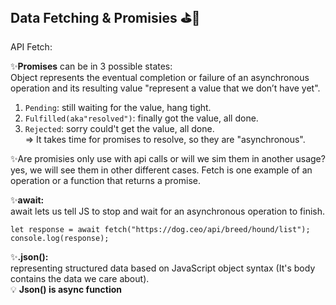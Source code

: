 ## Data Fetching & Promisies :golf::traffic_light:
API Fetch:

:sparkles:**Promises** can be in 3 possible states:
<br/>Object represents the eventual completion or failure of an asynchronous operation and its resulting value "represent a value that we don’t have yet".
  1. `Pending`: still waiting for the value, hang tight.
  2. `Fulfilled(aka"resolved")`: finally got the value, all done.
  3. `Rejected`: sorry could't get the value, all done.<br/>
=> It takes time for promises to resolve, so they are "asynchronous".

:sparkles:Are promisies only use with api calls or will we sim them in another usage?<br/> yes, we will see them in other different cases. Fetch is one example of an operation or a function that returns a promise. 

:sparkles:**await:**
<br/>await lets us tell JS to stop and wait for an asynchronous operation to finish.
```
let response = await fetch("https://dog.ceo/api/breed/hound/list");
console.log(response);
```

:sparkles:**.json():**
<br/>representing structured data based on JavaScript object syntax (It's body contains the data we care about).
<br/>💡 **Json() is async function**









